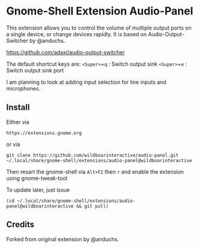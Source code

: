Gnome-Shell Extension Audio-Panel
===========================================

This extension allows you to control the volume of multiple output ports 
on a single device, or change devices rapidly. It is based on Audio-Output-Switcher
by @anduchs.

https://github.com/adaxi/audio-output-switcher

The default shortcut keys are: 
`<Super>`+`q` : Switch output sink
`<Super>`+`e` : Switch output sink port

I am planning to look at adding input selection for line inputs and microphones.

Install
-------

Either via 

    https://extensions.gnome.org

or via

    git clone https://github.com/wildboarinteractive/audio-panel.git ~/.local/share/gnome-shell/extensions/audio-panel@wildboarinteractive

Then resart the gnome-shell via `Alt+F2` then `r` and enable the extension using gnome-tweak-tool

To update later, just issue

    (cd ~/.local/share/gnome-shell/extensions/audio-panel@wildboarinteractive && git pull)
    
Credits
-------

Forked from original extension by @anduchs.
